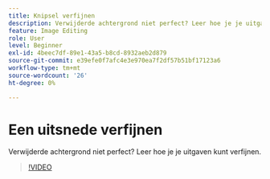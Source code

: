 ```yaml
---
title: Knipsel verfijnen
description: Verwijderde achtergrond niet perfect? Leer hoe je je uitgaven verfijnt
feature: Image Editing
role: User
level: Beginner
exl-id: 4beec7df-89e1-43a5-b8cd-8932aeb2d879
source-git-commit: e39efe0f7afc4e3e970ea7f2df57b51bf17123a6
workflow-type: tm+mt
source-wordcount: '26'
ht-degree: 0%

---
```


# Een uitsnede verfijnen

Verwijderde achtergrond niet perfect? Leer hoe je je uitgaven kunt verfijnen.

>[!VIDEO](https://video.tv.adobe.com/v/3420221?quality=12&learn=on&hidetitle=true)
